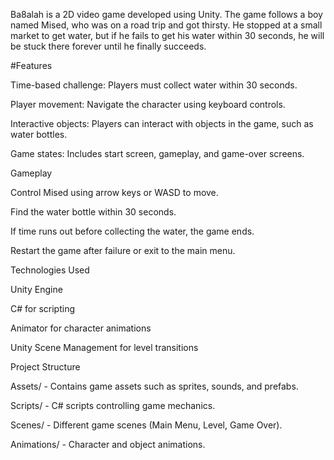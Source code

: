Ba8alah is a 2D video game developed using Unity. The game follows a boy named Mised, who was on a road trip and got thirsty. He stopped at a small market to get water, but if he fails to get his water within 30 seconds, he will be stuck there forever until he finally succeeds.

#Features

Time-based challenge: Players must collect water within 30 seconds.

Player movement: Navigate the character using keyboard controls.

Interactive objects: Players can interact with objects in the game, such as water bottles.

Game states: Includes start screen, gameplay, and game-over screens.

Gameplay

Control Mised using arrow keys or WASD to move.

Find the water bottle within 30 seconds.

If time runs out before collecting the water, the game ends.

Restart the game after failure or exit to the main menu.

Technologies Used

Unity Engine

C# for scripting

Animator for character animations

Unity Scene Management for level transitions

Project Structure

Assets/ - Contains game assets such as sprites, sounds, and prefabs.

Scripts/ - C# scripts controlling game mechanics.

Scenes/ - Different game scenes (Main Menu, Level, Game Over).

Animations/ - Character and object animations.
